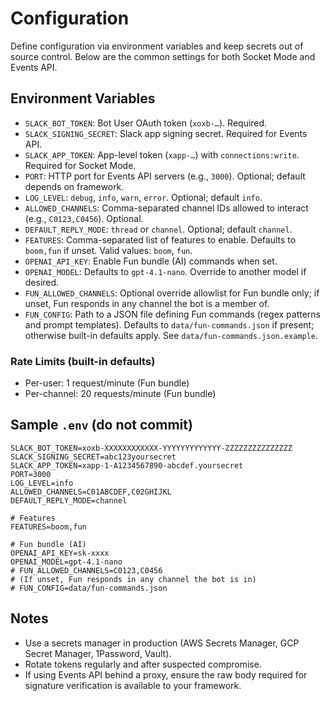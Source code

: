 # Configuration

Define configuration via environment variables and keep secrets out of source control. Below are the common settings for both Socket Mode and Events API.

## Environment Variables
- `SLACK_BOT_TOKEN`: Bot User OAuth token (`xoxb-…`). Required.
- `SLACK_SIGNING_SECRET`: Slack app signing secret. Required for Events API.
- `SLACK_APP_TOKEN`: App-level token (`xapp-…`) with `connections:write`. Required for Socket Mode.
- `PORT`: HTTP port for Events API servers (e.g., `3000`). Optional; default depends on framework.
- `LOG_LEVEL`: `debug`, `info`, `warn`, `error`. Optional; default `info`.
- `ALLOWED_CHANNELS`: Comma-separated channel IDs allowed to interact (e.g., `C0123,C0456`). Optional.
- `DEFAULT_REPLY_MODE`: `thread` or `channel`. Optional; default `channel`.
- `FEATURES`: Comma-separated list of features to enable. Defaults to `boom,fun` if unset. Valid values: `boom`, `fun`.
- `OPENAI_API_KEY`: Enable Fun bundle (AI) commands when set.
- `OPENAI_MODEL`: Defaults to `gpt-4.1-nano`. Override to another model if desired.
- `FUN_ALLOWED_CHANNELS`: Optional override allowlist for Fun bundle only; if unset, Fun responds in any channel the bot is a member of.
- `FUN_CONFIG`: Path to a JSON file defining Fun commands (regex patterns and prompt templates). Defaults to `data/fun-commands.json` if present; otherwise built-in defaults apply. See `data/fun-commands.json.example`.

### Rate Limits (built-in defaults)
- Per-user: 1 request/minute (Fun bundle)
- Per-channel: 20 requests/minute (Fun bundle)

## Sample `.env` (do not commit)
```
SLACK_BOT_TOKEN=xoxb-XXXXXXXXXXXX-YYYYYYYYYYYYY-ZZZZZZZZZZZZZZZ
SLACK_SIGNING_SECRET=abc123yoursecret
SLACK_APP_TOKEN=xapp-1-A1234567890-abcdef.yoursecret
PORT=3000
LOG_LEVEL=info
ALLOWED_CHANNELS=C01ABCDEF,C02GHIJKL
DEFAULT_REPLY_MODE=channel

# Features
FEATURES=boom,fun

# Fun bundle (AI)
OPENAI_API_KEY=sk-xxxx
OPENAI_MODEL=gpt-4.1-nano
# FUN_ALLOWED_CHANNELS=C0123,C0456
# (If unset, Fun responds in any channel the bot is in)
# FUN_CONFIG=data/fun-commands.json
```

## Notes
- Use a secrets manager in production (AWS Secrets Manager, GCP Secret Manager, 1Password, Vault).
- Rotate tokens regularly and after suspected compromise.
- If using Events API behind a proxy, ensure the raw body required for signature verification is available to your framework.

